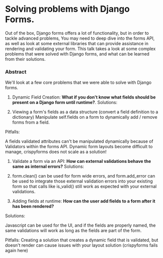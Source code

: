 # Solving problems with Django Forms.

Out of the box, Django forms offers a lot of functionality, but in order to
tackle advanced problems, You may need to deep dive into the forms API, as
well as look at some external libraries that can provide assistance in
rendering and validating your form. This talk takes a look at some complex
problems that were solved with Django forms, and what can be learned from
their solutions.

### Abstract

We'll look at a few core problems that we were able to solve with Django
forms.

  1. Dynamic Field Creation: **What if you don't know what fields should be present on a Django form until runtime?**. Solutions:

  2. Viewing a form's fields as a data structure (convert a field definition to a dictionary) Manipulate self.fields on a form to dynamically add / remove forms from a field.

Pitfalls:

A fields validated attributes can't be manipulated dynamically because of
Validators within the forms API. Dynamic form layouts become difficult to
manage, crispyforms does not scale as a solution!

  1. Validate a form via an API: **How can external validations behave the same as internal errors?** Solutions:

  2. form.clean() can be used for form wide errors, and form.add_error can be used to integrate those external validation errors into your existing form so that calls like is_valid() still work as expected with your external validations.

  3. Adding fields at runtime: **How can the user add fields to a form after it has been rendered?**

Solutions:

Javascript can be used for the UI, and if the fields are properly named, the
same validations will work as long as the fields are part of the form.

Pitfalls: Creating a solution that creates a dynamic field that is validated,
but doesn't render can cause issues with your layout solution (crispyforms
fails again here)

